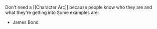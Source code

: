 Don't need a [[Character Arc]] because people know who they are and what they're getting into
Some examples are:
- James Bond